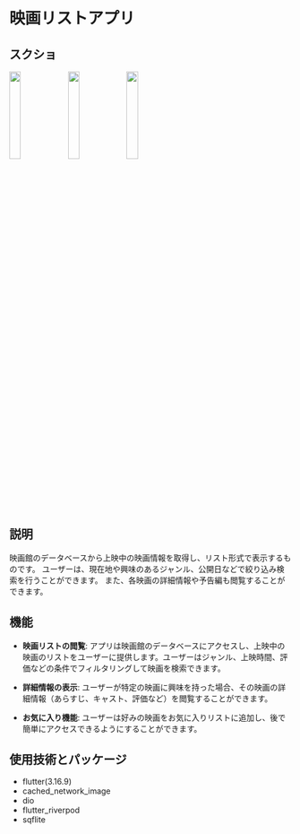# 映画リストアプリ

## スクショ
<img src="https://github.com/Kelposs/MovieListApp/assets/105833652/ea19e11b-6aec-45dd-afeb-b2898282ae7d" width=20% height=20%>
<img src="https://github.com/Kelposs/MovieListApp/assets/105833652/877990d1-0bd8-476c-b477-bbed44c11a75" width=20% height=20%>
<img src="https://github.com/Kelposs/MovieListApp/assets/105833652/9ee0105a-126d-4472-b0ed-68d25610a1b2" width=20% height=20%>

## 説明
映画館のデータベースから上映中の映画情報を取得し、リスト形式で表示するものです。
ユーザーは、現在地や興味のあるジャンル、公開日などで絞り込み検索を行うことができます。
また、各映画の詳細情報や予告編も閲覧することができます。

## 機能
- **映画リストの閲覧**: アプリは映画館のデータベースにアクセスし、上映中の映画のリストをユーザーに提供します。ユーザーはジャンル、上映時間、評価などの条件でフィルタリングして映画を検索できます。

- **詳細情報の表示**: ユーザーが特定の映画に興味を持った場合、その映画の詳細情報（あらすじ、キャスト、評価など）を閲覧することができます。

- **お気に入り機能**: ユーザーは好みの映画をお気に入りリストに追加し、後で簡単にアクセスできるようにすることができます。

## 使用技術とパッケージ
- flutter(3.16.9)
- cached_network_image
- dio
- flutter_riverpod
- sqflite
